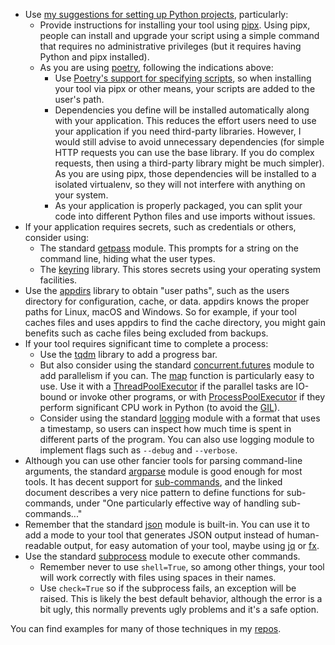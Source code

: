 * Use [my suggestions for setting up Python projects](project_setup), particularly:
  * Provide instructions for installing your tool using [pipx](https://github.com/pypa/pipx).
    Using pipx, people can install and upgrade your script using a simple command that requires no administrative privileges (but it requires having Python and pipx installed).
  * As you are using [poetry](https://python-poetry.org/), following the indications above:
    * Use [Poetry's support for specifying scripts](https://python-poetry.org/docs/pyproject/#scripts), so when installing your tool via pipx or other means, your scripts are added to the user's path.
    * Dependencies you define will be installed automatically along with your application.
      This reduces the effort users need to use your application if you need third-party libraries.
      However, I would still advise to avoid unnecessary dependencies (for simple HTTP requests you can use the base library. If you do complex requests, then using a third-party library might be much simpler).
      As you are using pipx, those dependencies will be installed to a isolated virtualenv, so they will not interfere with anything on your system.
    * As your application is properly packaged, you can split your code into different Python files and use imports without issues.
* If your application requires secrets, such as credentials or others, consider using:
  * The standard [getpass](https://docs.python.org/3/library/getpass.html) module.
    This prompts for a string on the command line, hiding what the user types.
  * The [keyring](https://pypi.org/project/keyring/) library.
    This stores secrets using your operating system facilities.
* Use the [appdirs](https://pypi.org/project/appdirs/) library to obtain "user paths", such as the users directory for configuration, cache, or data.
  appdirs knows the proper paths for Linux, macOS and Windows.
  So for example, if your tool caches files and uses appdirs to find the cache directory, you might gain benefits such as cache files being excluded from backups.
* If your tool requires significant time to complete a process:
  * Use the [tqdm](https://tqdm.github.io/) library to add a progress bar.
  * But also consider using the standard [concurrent.futures](https://docs.python.org/3/library/concurrent.futures.html) module to add parallelism if you can.
    The [map](https://docs.python.org/3/library/concurrent.futures.html#concurrent.futures.Executor.map) function is particularly easy to use.
    Use it with a [ThreadPoolExecutor](https://docs.python.org/3/library/concurrent.futures.html#concurrent.futures.ThreadPoolExecutor) if the parallel tasks are IO-bound or invoke other programs, or with [ProcessPoolExecutor](https://docs.python.org/3/library/concurrent.futures.html#processpoolexecutor) if they perform significant CPU work in Python (to avoid the [GIL](https://wiki.python.org/moin/GlobalInterpreterLock)).
  * Consider using the standard [logging](https://docs.python.org/3/library/logging.html) module with a format that uses a timestamp, so users can inspect how much time is spent in different parts of the program.
    You can also use logging module to implement flags such as `--debug` and `--verbose`.
* Although you can use other fancier tools for parsing command-line arguments, the standard [argparse](https://docs.python.org/3/library/argparse.html) module is good enough for most tools.
  It has decent support for [sub-commands](https://docs.python.org/3/library/argparse.html#sub-commands), and the linked document describes a very nice pattern to define functions for sub-commands, under "One particularly effective way of handling sub-commands..."
* Remember that the standard [json](https://docs.python.org/3/library/json.html) module is built-in.
  You can use it to add a mode to your tool that generates JSON output instead of human-readable output, for easy automation of your tool, maybe using [jq](https://stedolan.github.io/jq/) or [fx](https://github.com/antonmedv/fx).
* Use the standard [subprocess](https://docs.python.org/3/library/subprocess.html) module to execute other commands.
  * Remember never to use `shell=True`, so among other things, your tool will work correctly with files using spaces in their names.
  * Use `check=True` so if the subprocess fails, an exception will be raised.
    This is likely the best default behavior, although the error is a bit ugly, this normally prevents ugly problems and it's a safe option.


You can find examples for many of those techniques in my [repos](https://github.com/alexpdp7?tab=repositories&q=&type=&language=python&sort=).
